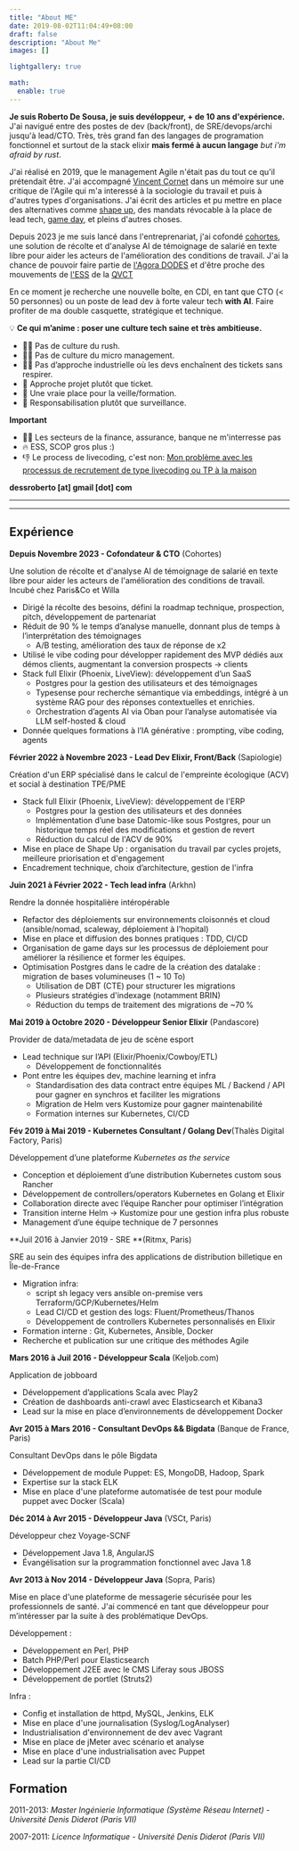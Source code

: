 ```yaml
---
title: "About ME"
date: 2019-08-02T11:04:49+08:00
draft: false
description: "About Me"
images: []

lightgallery: true

math:
  enable: true
---
```


**Je suis Roberto De Sousa, je suis devéloppeur, + de 10 ans d'expérience.** J'ai navigué entre des postes de dev (back/front), de SRE/devops/archi jusqu'à lead/CTO. Très, très grand fan des langages de programation fonctionnel et surtout de la stack elixir **mais fermé à aucun langage** *but i'm afraid by rust*.

J'ai réalisé en 2019, que le management Agile n'était pas du tout ce qu'il prétendait être. J'ai accompagné [Vincent Cornet](https://www.linkedin.com/in/vincent-cornet-030ab387/) dans un mémoire sur une critique de l'Agile qui m'a interessé à la sociologie du travail et puis à d'autres types d'organisations. J'ai écrit des articles et pu mettre en place des alternatives comme [shape up](https://basecamp.com/shapeup/shape-up.pdf), des mandats révocable à la place de lead tech, [game day](https://medium.com/paris-chaos-engineering-community/un-gameday-dans-ma-team-un-besoin-de-transmettre-du-savoir-faire-42682477943e), et pleins d'autres choses.

Depuis 2023 je me suis lancé dans l'entreprenariat, j'ai cofondé [cohortes](https://www.cohortes.co/), une solution de récolte et d'analyse AI de témoignage de salarié en texte libre pour aider les acteurs de l'amélioration des conditions de travail. J'ai la chance de pouvoir faire partie de [l'Agora DODES](https://agora-dodes.fr/) et d'être proche des mouvements de [l'ESS](https://www.ess-france.org/) de la [QVCT](https://www.anact.fr/qualite-de-vie-et-des-conditions-de-travail)

En ce moment je recherche une nouvelle boîte, en CDI, en tant que CTO (< 50 personnes) ou un poste de lead dev à forte valeur tech **with AI**. Faire profiter de ma double casquette, stratégique et technique.

💡 **Ce qui m’anime : poser une culture tech saine et très ambitieuse.**
- 🙅‍♂️ Pas de culture du rush.
- 🙅‍♂️ Pas de culture du micro management.
- 🙅‍♂️ Pas d’approche industrielle où les devs enchaînent des tickets sans respirer.
- 🚀 Approche projet plutôt que ticket.
- 🚀 Une vraie place pour la veille/formation.
- 🚀 Responsabilisation plutôt que surveillance.

**Important**

- 🙅‍♂️ Les secteurs de la finance, assurance, banque ne m'interresse pas
- 🔥 ESS, SCOP gros plus :)
- 👎 Le process de livecoding, c'est non: <a href="/recrutement/">Mon problème avec les processus de recrutement de type livecoding ou TP à la maison</a>

**dessroberto [at] gmail [dot] com**

---
----

Expérience
--------------------

**Depuis Novembre 2023 - Cofondateur & CTO** (Cohortes)

Une solution de récolte et d'analyse AI de témoignage de salarié en texte libre pour aider les acteurs de l'amélioration des conditions de travail. Incubé chez Paris&Co et Willa

+ Dirigé la récolte des besoins, défini la roadmap technique, prospection, pitch, développement de partenariat
+ Réduit de 90 % le temps d’analyse manuelle, donnant plus de temps à l’interprétation des témoignages
  - A/B testing, amélioration des taux de réponse de x2
+ Utilisé le vibe coding pour développer rapidement des MVP dédiés aux démos clients, augmentant la conversion prospects → clients
+ Stack full Elixir (Phoenix, LiveView): développement d’un SaaS
  - Postgres pour la gestion des utilisateurs et des témoignages
  - Typesense pour recherche sémantique via embeddings, intégré à un système RAG pour des réponses contextuelles et enrichies.
  - Orchestration d’agents AI via Oban pour l’analyse automatisée via LLM self-hosted & cloud
+ Donnée quelques formations à l’IA générative : prompting, vibe coding, agents

**Février 2022 à Novembre 2023 - Lead Dev Elixir, Front/Back** (Sapiologie)

Création d'un ERP spécialisé dans le calcul de l'empreinte écologique (ACV) et social à destination TPE/PME

+ Stack full Elixir (Phoenix, LiveView): développement de l'ERP
  - Postgres pour la gestion des utilisateurs et des données
  - Implémentation d’une base Datomic-like sous Postgres, pour un historique temps réel des modifications et gestion de revert
  - Réduction du calcul de l'ACV de 90%
+ Mise en place de Shape Up : organisation du travail par cycles projets, meilleure priorisation et d'engagement
+ Encadrement technique, choix d’architecture, gestion de l'infra

**Juin 2021 à Février 2022 - Tech lead infra** (Arkhn)

Rendre la donnée hospitalière intéropérable

+ Refactor des déploiements sur environnements cloisonnés et cloud (ansible/nomad, scaleway, déploiement à l'hopital)
+ Mise en place et diffusion des bonnes pratiques : TDD, CI/CD
+ Organisation de game days sur les processus de déploiement pour améliorer la résilience et former les équipes.
+ Optimisation Postgres dans le cadre de la création des datalake : migration de bases volumineuses (1 ~ 10 To)
    - Utilisation de DBT (CTE) pour structurer les migrations
    - Plusieurs stratégies d'indexage (notamment BRIN)
    - Réduction du temps de traitement des migrations de ~70 %

**Mai 2019 à Octobre 2020 - Développeur Senior Elixir** (Pandascore)

Provider de data/metadata de jeu de scène esport

+ Lead technique sur l’API (Elixir/Phoenix/Cowboy/ETL) 
  - Développement de fonctionnalités
+ Pont entre les équipes dev, machine learning et infra 
  - Standardisation des data contract entre équipes ML / Backend / API pour gagner en synchros et faciliter les migrations
  - Migration de Helm vers Kustomize pour gagner maintenabilité
  - Formation internes sur Kubernetes, CI/CD

**Fév 2019 à Mai 2019 - Kubernetes Consultant / Golang Dev**(Thalès Digital Factory, Paris)

Développement d’une plateforme *Kubernetes as the service*

+ Conception et déploiement d’une distribution Kubernetes custom sous Rancher
+ Développement de controllers/operators Kubernetes en Golang et Elixir
+ Collaboration directe avec l’équipe Rancher pour optimiser l’intégration
+ Transition interne Helm → Kustomize pour une gestion infra plus robuste
+ Management d’une équipe technique de 7 personnes

**Juil 2016 à Janvier 2019 - SRE **(Ritmx, Paris)

SRE au sein des équipes infra des applications de distribution billetique en Île-de-France

+ Migration infra:
  - script sh legacy vers ansible on-premise vers Terraform/GCP/Kubernetes/Helm
  - Lead CI/CD et gestion des logs: Fluent/Prometheus/Thanos
  - Développement de controllers Kubernetes personnalisés en Elixir
+ Formation interne : Git, Kubernetes, Ansible, Docker
+ Recherche et publication sur une critique des méthodes Agile

**Mars 2016 à Juil 2016 - Développeur Scala** (Keljob.com)

Application de jobboard

+ Développement d’applications Scala avec Play2
+ Création de dashboards anti-crawl avec Elasticsearch et Kibana3
+ Lead sur la mise en place d’environnements de développement Docker

**Avr 2015 à Mars 2016 - Consultant DevOps && Bigdata** (Banque de France, Paris)

Consultant DevOps dans le pôle Bigdata

+ Développement de module Puppet: ES, MongoDB, Hadoop, Spark
+ Expertise sur la stack ELK
+ Mise en place d'une plateforme automatisée de test pour module puppet avec Docker (Scala)

**Déc 2014 à Avr 2015 - Développeur Java** (VSCt, Paris)

Développeur chez Voyage-SCNF

+ Développement Java 1.8, AngularJS
+ Évangélisation sur la programmation fonctionnel avec Java 1.8

**Avr 2013 à Nov 2014 - Développeur Java** (Sopra, Paris)

Mise en place d'une plateforme de messagerie sécurisée pour les professionnels de santé. J'ai commencé en tant que développeur pour m’intéresser par la suite à des problématique DevOps.

Développement :

- Développement en Perl, PHP
- Batch PHP/Perl pour Elasticsearch
- Développement J2EE avec le CMS Liferay sous JBOSS
- Développement de portlet (Struts2)

Infra :

- Config et installation de httpd, MySQL, Jenkins, ELK
- Mise en place d'une journalisation (Syslog/LogAnalyser)
- Industrialisation d'environnement de dev avec Vagrant
- Mise en place de jMeter avec scénario et analyse
- Mise en place d'une industrialisation avec Puppet
- Lead sur la partie CI/CD

Formation
---------

2011-2013: *Master Ingénierie Informatique (Système Réseau Internet) - Université Denis Diderot (Paris VII)*

2007-2011: *Licence Informatique - Université Denis Diderot (Paris VII)*

